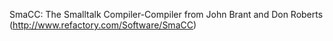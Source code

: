 SmaCC: The Smalltalk Compiler-Compiler 
from John Brant and Don Roberts
(http://www.refactory.com/Software/SmaCC)